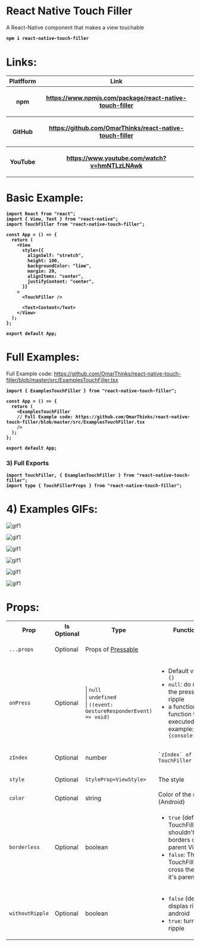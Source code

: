 # React Native Touch Filler

A React-Native component that makes a view touchable

<b>

```bash
npm i react-native-touch-filler
```

</b>

# Links:

<table>

<tr>
  <th>Platfform</th>
  <th>Link</th>
</tr>

<tr>
  <th>npm</th>
  <th>
  
  https://www.npmjs.com/package/react-native-touch-filler
  
  </th>
</tr>

<tr>
  <th>GitHub</th>
  <th>

https://github.com/OmarThinks/react-native-touch-filler

  </th>
</tr>

<tr>
  <th>YouTube</th>
  <th>
  
  
  https://www.youtube.com/watch?v=hmNTLzLNAwk
  
  </th>
</tr>

</table>

# Basic Example:

<b>

```tsx
import React from "react";
import { View, Text } from "react-native";
import TouchFiller from "react-native-touch-filler";

const App = () => {
  return (
    <View
      style={{
        alignSelf: "stretch",
        height: 100,
        backgroundColor: "lime",
        margin: 20,
        alignItems: "center",
        justifyContent: "center",
      }}
    >
      <TouchFiller />

      <Text>Content</Text>
    </View>
  );
};

export default App;
```

</b>

# Full Examples:

Full Example code: https://github.com/OmarThinks/react-native-touch-filler/blob/master/src/ExamplesTouchFiller.tsx

<b>

```tsx
import { ExamplesTouchFiller } from "react-native-touch-filler";

const App = () => {
  return (
    <ExamplesTouchFiller
    // Full Example code: https://github.com/OmarThinks/react-native-touch-filler/blob/master/src/ExamplesTouchFiller.tsx
    />
  );
};

export default App;
```

</b>

### 3) Full Exports

<b>

```tsx
import TouchFiller, { ExamplesTouchFiller } from "react-native-touch-filler";
import type { TouchFillerProps } from "react-native-touch-filler";
```

</b>

# 4) Examples GIFs:

![gif1](./media/videos/1.gif)

![gif1](./media/videos/2.gif)

![gif1](./media/videos/3.gif)

![gif1](./media/videos/4.gif)

![gif1](./media/videos/5.gif)

![gif1](./media/videos/6.gif)

# Props:

<table>

<tr>
  <th>Prop</th>
  <th>Is Optional</th>
  <th>Type</th>
  <th>Functionality</th>
  <th>Default Value</th>
</tr>

<tr>
  <td>
  
  `...props`
  
  </td>
  <td>Optional</td>
  <td>

Props of [Pressable](https://reactnative.dev/docs/pressable#props)

  </td>
  <td></td>
</tr>

<tr>
  <td>
  
  <code>onPress</code>
  
  </td>
  <td>Optional</td>
  <td>
  
  | `null`\
  | `undefined`\
  | `((event: GestureResponderEvent) => void)`

  </td>
  <td>
  
  - Default value: `()=>{}`
  - `null`: do not activate the press or the ripple
  - a function: The function the be executed on press, example: `()=>{console.log("Hi")}` 
  
  </td>
  <th>

`()=>{}`

  </th>
</tr>

<tr>
  <td> <code>zIndex</code></td>
  <td>Optional</td>
  <td>number</td>
  <td>
  
    
    `zIndex` of the TouchFiller

  </td>
  <th><code>1</code></th>
</tr>

<tr>
  <td> <code>style</code></td>
  <td>Optional</td>
  <td>
  
  `StyleProp<ViewStyle>`
  
  </td>
  <td>The style</td>
  <th><code>undefined</code></th>
</tr>

<tr>
  <td> <code>color</code></td>
  <td>Optional</td>
  <td>string</td>
  <td>Color of the ripple (Android)</td>
  <th><code>"grey"</code></th>
</tr>

<tr>
  <td> <code>borderless</code></td>
  <td>Optional</td>
  <td>boolean</td>
  <td>
  
  - `true` (default): The TouchFiller shouldn't cross the borders of it's parent View
  - `false`: The TouchFiller can cross the borders of it's parent View

  </td>
  <th><code>true</code></th>
</tr>

<tr>
  <td> <code>withoutRipple</code></td>
  <td>Optional</td>
  <td>boolean</td>
  <td>
  
  - `false` (default): displas ripple for android
  - `true`: turns off the ripple

  </td>
  <th><code>false</code></th>
</tr>

</table>
